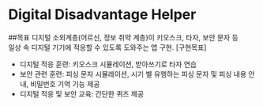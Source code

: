 # Digital Disadvantage Helper
##목표
디지털 소외계층(어르신, 정보 취약 계층)이 키오스크, 타자, 보안 문자 등  
일상 속 디지털 기기에 적응할 수 있도록 도와주는 앱 구현.
[구현목표]
- 디지털 적응 훈련: 키오스크 시뮬레이션, 받아쓰기로 타자 연습
- 보안 관련 훈련: 피싱 문자 시뮬레이션, 시기 별 유행하는 피싱 문자 및 피싱 내용 안내, 비밀번호 기억 기능 제공
- 디지털 적응 및 보안 교육: 간단한 퀴즈 제공 

